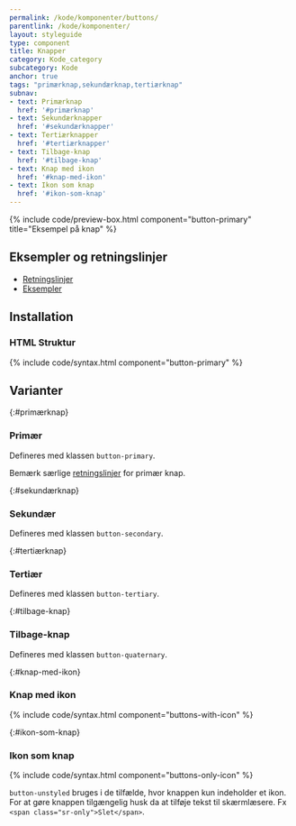 ```yaml
---
permalink: /kode/komponenter/buttons/
parentlink: /kode/komponenter/
layout: styleguide
type: component
title: Knapper
category: Kode_category
subcategory: Kode
anchor: true
tags: "primærknap,sekundærknap,tertiærknap"
subnav:
- text: Primærknap
  href: '#primærknap'
- text: Sekundærknapper
  href: '#sekundærknapper'
- text: Tertiærknapper
  href: '#tertiærknapper'
- text: Tilbage-knap
  href: '#tilbage-knap'
- text: Knap med ikon
  href: '#knap-med-ikon'
- text: Ikon som knap
  href: '#ikon-som-knap'
---
```


{% include code/preview-box.html component="button-primary" title="Eksempel på knap" %}

## Eksempler og retningslinjer
<ul class="nobullet-list">
    <li><a href="/komponenter/buttons/#retningslinjer">Retningslinjer</a></li>
    <li><a href="/komponenter/buttons/">Eksempler</a></li>
</ul>

## Installation

### HTML Struktur

{% include code/syntax.html component="button-primary" %}

## Varianter

{:#primærknap}
### Primær

Defineres med klassen `button-primary`.

Bemærk særlige <a href="/komponenter/buttons/#retningslinjer">retningslinjer</a> for primær knap.

{:#sekundærknap}
### Sekundær
Defineres med klassen `button-secondary`.

{:#tertiærknap}
### Tertiær

Defineres med klassen `button-tertiary`.

{:#tilbage-knap}
### Tilbage-knap

Defineres med klassen `button-quaternary`.

{:#knap-med-ikon}
### Knap med ikon
{% include code/syntax.html component="buttons-with-icon" %}

{:#ikon-som-knap}
### Ikon som knap
{% include code/syntax.html component="buttons-only-icon" %}

`button-unstyled` bruges i de tilfælde, hvor knappen kun indeholder et ikon. For at gøre knappen tilgængelig husk da at tilføje tekst til skærmlæsere. Fx `<span class="sr-only">Slet</span>`.

